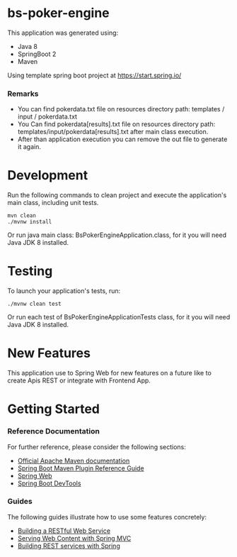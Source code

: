 # bs-poker-engine

This application was generated using:

* Java 8
* SpringBoot 2
* Maven
 
 Using template spring boot project at https://start.spring.io/
 
### Remarks

* You can find pokerdata.txt file on resources directory path: templates / input / pokerdata.txt
* You Can find pokerdata[results].txt file on resources directory path: templates/input/pokerdata[results].txt after main class execution.
* After than application execution you can remove the out file to generate it again.

# Development

Run the following commands to clean project and execute the application's main class, including unit tests.

    mvn clean
    ./mvnw install

Or run java main class: BsPokerEngineApplication.class, for it you will need Java JDK 8 installed.

# Testing

To launch your application's tests, run:

    ./mvnw clean test
    
Or run each test of BsPokerEngineApplicationTests class, for it you will need Java JDK 8 installed.

# New Features

This application use to Spring Web for new features on a future like to create Apis REST or integrate with Frontend App.

# Getting Started

### Reference Documentation
For further reference, please consider the following sections:

* [Official Apache Maven documentation](https://maven.apache.org/guides/index.html)
* [Spring Boot Maven Plugin Reference Guide](https://docs.spring.io/spring-boot/docs/2.1.15.BUILD-SNAPSHOT/maven-plugin/)
* [Spring Web](https://docs.spring.io/spring-boot/docs/2.3.0.RELEASE/reference/htmlsingle/#boot-features-developing-web-applications)
* [Spring Boot DevTools](https://docs.spring.io/spring-boot/docs/2.3.0.RELEASE/reference/htmlsingle/#using-boot-devtools)

### Guides
The following guides illustrate how to use some features concretely:

* [Building a RESTful Web Service](https://spring.io/guides/gs/rest-service/)
* [Serving Web Content with Spring MVC](https://spring.io/guides/gs/serving-web-content/)
* [Building REST services with Spring](https://spring.io/guides/tutorials/bookmarks/)